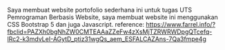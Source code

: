Saya membuat website portofolio sederhana ini untuk tugas UTS Pemrograman Berbasis Website, saya membuat website ini menggunakan CSS Bootstrap 5 dan juga Javascript. 
reference: https://www.farrel.info/?fbclid=PAZXh0bgNhZW0CMTEAAaZZeFw4zXsMjTZRWRWDpgQTcefq-lRc2-k3mdvLeI-AGytD_ptiz31wgQs_aem_ESFALCAZAns-7Qa3fmpe4g

